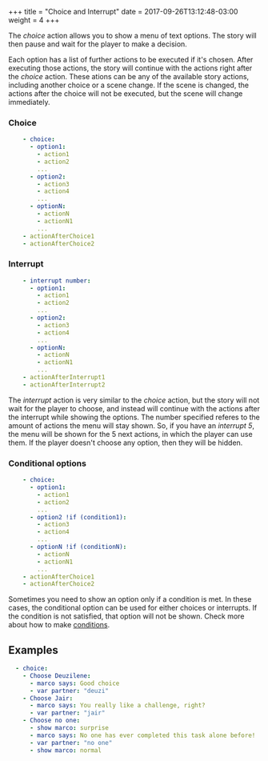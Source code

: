 +++
title = "Choice and Interrupt"
date =  2017-09-26T13:12:48-03:00
weight = 4
+++

The _choice_ action allows you to show a menu of text options. The story will then pause and wait for the player to make a decision. 

Each option has a list of further actions to be executed if it's chosen. After executing those actions, the story will continue with the actions right after the _choice_ action. These ations can be any of the available story actions, including another choice or a scene change. If the scene is changed, the actions after the choice will not be executed, but the scene will change immediately.



### Choice
```yaml
    - choice:
      - option1:
        - action1
        - action2
        ...
      - option2:
        - action3
        - action4
        ...
      - optionN:
        - actionN
        - actionN1
        ...
    - actionAfterChoice1
    - actionAfterChoice2
```

### Interrupt
```yaml
    - interrupt number:
      - option1:
        - action1
        - action2
        ...
      - option2:
        - action3
        - action4
        ...
      - optionN:
        - actionN
        - actionN1
        ...
    - actionAfterInterrupt1
    - actionAfterInterrupt2
```

The _interrupt_ action is very similar to the _choice_ action, but the story will not wait for the player to choose, and instead will continue with the actions after the interrupt while showing the options. The number specified referes to the amount of actions the menu will stay shown. So, if you have an _interrupt 5_, the menu will be shown for the 5 next actions, in which the player can use them. If the player doesn't choose any option, then they will be hidden.

### Conditional options
```yaml
    - choice:
      - option1:
        - action1
        - action2
        ...
      - option2 !if (condition1):
        - action3
        - action4
        ...
      - optionN !if (conditionN):
        - actionN
        - actionN1
        ...
    - actionAfterChoice1
    - actionAfterChoice2
```

Sometimes you need to show an option only if a condition is met. In these cases, the conditional option can be used for either choices or interrupts. If the condition is not satisfied, that option will not be shown. Check more about how to make [conditions](../if/).

## Examples
```yaml  
  - choice:
    - Choose Deuzilene:
      - marco says: Good choice
      - var partner: "deuzi"
    - Choose Jair:
      - marco says: You really like a challenge, right?
      - var partner: "jair"
    - Choose no one:
      - show marco: surprise
      - marco says: No one has ever completed this task alone before!
      - var partner: "no one"
      - show marco: normal

```